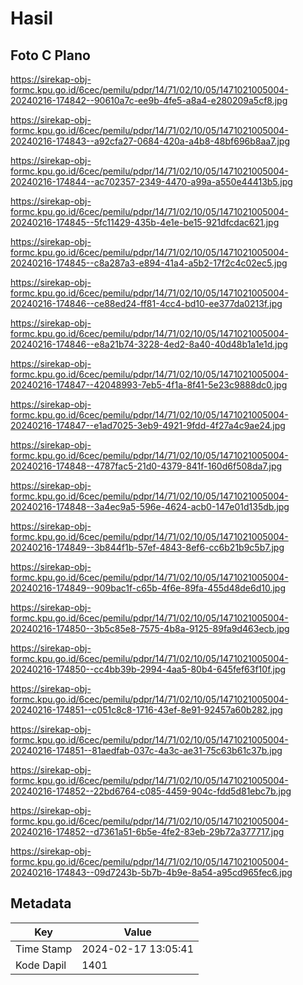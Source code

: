 # Hasil

## Foto C Plano

https://sirekap-obj-formc.kpu.go.id/6cec/pemilu/pdpr/14/71/02/10/05/1471021005004-20240216-174842--90610a7c-ee9b-4fe5-a8a4-e280209a5cf8.jpg

https://sirekap-obj-formc.kpu.go.id/6cec/pemilu/pdpr/14/71/02/10/05/1471021005004-20240216-174843--a92cfa27-0684-420a-a4b8-48bf696b8aa7.jpg

https://sirekap-obj-formc.kpu.go.id/6cec/pemilu/pdpr/14/71/02/10/05/1471021005004-20240216-174844--ac702357-2349-4470-a99a-a550e44413b5.jpg

https://sirekap-obj-formc.kpu.go.id/6cec/pemilu/pdpr/14/71/02/10/05/1471021005004-20240216-174845--5fc11429-435b-4e1e-be15-921dfcdac621.jpg

https://sirekap-obj-formc.kpu.go.id/6cec/pemilu/pdpr/14/71/02/10/05/1471021005004-20240216-174845--c8a287a3-e894-41a4-a5b2-17f2c4c02ec5.jpg

https://sirekap-obj-formc.kpu.go.id/6cec/pemilu/pdpr/14/71/02/10/05/1471021005004-20240216-174846--ce88ed24-ff81-4cc4-bd10-ee377da0213f.jpg

https://sirekap-obj-formc.kpu.go.id/6cec/pemilu/pdpr/14/71/02/10/05/1471021005004-20240216-174846--e8a21b74-3228-4ed2-8a40-40d48b1a1e1d.jpg

https://sirekap-obj-formc.kpu.go.id/6cec/pemilu/pdpr/14/71/02/10/05/1471021005004-20240216-174847--42048993-7eb5-4f1a-8f41-5e23c9888dc0.jpg

https://sirekap-obj-formc.kpu.go.id/6cec/pemilu/pdpr/14/71/02/10/05/1471021005004-20240216-174847--e1ad7025-3eb9-4921-9fdd-4f27a4c9ae24.jpg

https://sirekap-obj-formc.kpu.go.id/6cec/pemilu/pdpr/14/71/02/10/05/1471021005004-20240216-174848--4787fac5-21d0-4379-841f-160d6f508da7.jpg

https://sirekap-obj-formc.kpu.go.id/6cec/pemilu/pdpr/14/71/02/10/05/1471021005004-20240216-174848--3a4ec9a5-596e-4624-acb0-147e01d135db.jpg

https://sirekap-obj-formc.kpu.go.id/6cec/pemilu/pdpr/14/71/02/10/05/1471021005004-20240216-174849--3b844f1b-57ef-4843-8ef6-cc6b21b9c5b7.jpg

https://sirekap-obj-formc.kpu.go.id/6cec/pemilu/pdpr/14/71/02/10/05/1471021005004-20240216-174849--909bac1f-c65b-4f6e-89fa-455d48de6d10.jpg

https://sirekap-obj-formc.kpu.go.id/6cec/pemilu/pdpr/14/71/02/10/05/1471021005004-20240216-174850--3b5c85e8-7575-4b8a-9125-89fa9d463ecb.jpg

https://sirekap-obj-formc.kpu.go.id/6cec/pemilu/pdpr/14/71/02/10/05/1471021005004-20240216-174850--cc4bb39b-2994-4aa5-80b4-645fef63f10f.jpg

https://sirekap-obj-formc.kpu.go.id/6cec/pemilu/pdpr/14/71/02/10/05/1471021005004-20240216-174851--c051c8c8-1716-43ef-8e91-92457a60b282.jpg

https://sirekap-obj-formc.kpu.go.id/6cec/pemilu/pdpr/14/71/02/10/05/1471021005004-20240216-174851--81aedfab-037c-4a3c-ae31-75c63b61c37b.jpg

https://sirekap-obj-formc.kpu.go.id/6cec/pemilu/pdpr/14/71/02/10/05/1471021005004-20240216-174852--22bd6764-c085-4459-904c-fdd5d81ebc7b.jpg

https://sirekap-obj-formc.kpu.go.id/6cec/pemilu/pdpr/14/71/02/10/05/1471021005004-20240216-174852--d7361a51-6b5e-4fe2-83eb-29b72a377717.jpg

https://sirekap-obj-formc.kpu.go.id/6cec/pemilu/pdpr/14/71/02/10/05/1471021005004-20240216-174843--09d7243b-5b7b-4b9e-8a54-a95cd965fec6.jpg


## Metadata

| Key        | Value               |
| ---------- | ------------------- |
| Time Stamp | 2024-02-17 13:05:41 |
| Kode Dapil | 1401                |



